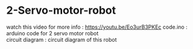 # 2-Servo-motor-robot

watch this video for more info : https://youtu.be/Eo3urB3PKEc
code.ino : arduino code for 2 servo motor robot   
circuit diagram : circuit diagram of this robot 
